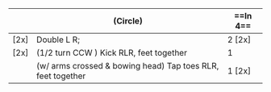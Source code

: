 ||(Circle) |==In 4==|
|-----|----|-----|
|[2x]| Double L R; |2 [2x]|
|[2x]| (1/2 turn CCW ) Kick RLR, feet together |1 |
||(w/ arms crossed & bowing head) Tap toes RLR, feet together| 1 [2x] |
